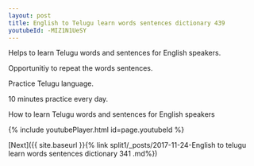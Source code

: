 ```yaml
---
layout: post
title: English to Telugu learn words sentences dictionary 439 
youtubeId: -MIZ1N1UeSY
---
```

 
 
Helps to learn Telugu words and sentences for English speakers.

Opportunitiy to repeat the words sentences. 

Practice Telugu language. 
 
10 minutes practice every day. 
 
How to learn Telugu words and sentences for English speakers 
 
{% include youtubePlayer.html id=page.youtubeId %}
 
 
[Next]({{ site.baseurl }}{% link  split1/_posts/2017-11-24-English to telugu learn words sentences dictionary 341 .md%})
 

